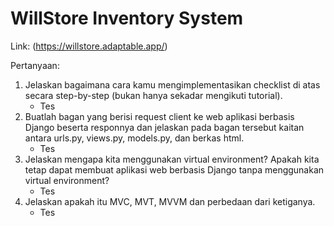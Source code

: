 # WillStore Inventory System
Link: (https://willstore.adaptable.app/)

Pertanyaan:
1. Jelaskan bagaimana cara kamu mengimplementasikan checklist di atas secara step-by-step (bukan hanya sekadar mengikuti tutorial).
    - Tes 
1. Buatlah bagan yang berisi request client ke web aplikasi berbasis Django beserta responnya dan jelaskan pada bagan tersebut kaitan antara urls.py, views.py, models.py, dan berkas html.
    - Tes
1. Jelaskan mengapa kita menggunakan virtual environment? Apakah kita tetap dapat membuat aplikasi web berbasis Django tanpa menggunakan virtual environment?
    - Tes
1. Jelaskan apakah itu MVC, MVT, MVVM dan perbedaan dari ketiganya.
    - Tes
